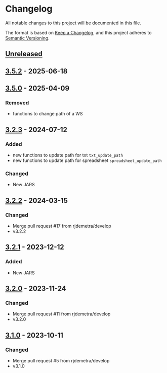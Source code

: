 # Changelog

All notable changes to this project will be documented in this file.

The format is based on [Keep a Changelog](https://keepachangelog.com/en/1.1.0/), and this project adheres
to [Semantic Versioning](https://semver.org/spec/v2.0.0.html).


## [Unreleased]

## [3.5.2] - 2025-06-18


## [3.5.0] - 2025-04-09


### Removed

* functions to change path of a WS


## [3.2.3] - 2024-07-12

### Added

- new functions to update path for txt `txt_update_path`
- new functions to update path for spreadsheet `spreadsheet_update_path`

### Changed

* New JARS


## [3.2.2] - 2024-03-15

### Changed

* Merge pull request #17 from rjdemetra/develop
* v3.2.2


## [3.2.1] - 2023-12-12

### Added

* New JARS


## [3.2.0] - 2023-11-24

### Changed

* Merge pull request #11 from rjdemetra/develop
* v3.2.0


## [3.1.0] - 2023-10-11

### Changed

* Merge pull request #5 from rjdemetra/develop
* v3.1.0


[Unreleased]: https://github.com/rjdverse/rjd3providers/compare/v3.5.2...HEAD
[3.5.2]: https://github.com/rjdverse/rjd3providers/compare/v3.5.0...v3.5.2
[3.5.0]: https://github.com/rjdverse/rjd3providers/compare/v3.2.3...v3.5.0
[3.2.3]: https://github.com/rjdverse/rjd3providers/compare/v3.2.2...v3.2.3
[3.2.2]: https://github.com/rjdverse/rjd3providers/compare/v3.2.1...v3.2.2
[3.2.1]: https://github.com/rjdverse/rjd3providers/compare/v3.2.0...v3.2.1
[3.2.0]: https://github.com/rjdverse/rjd3providers/compare/v3.1.0...v3.2.0
[3.1.0]: https://github.com/rjdverse/rjd3providers/releases/tag/v3.1.0
